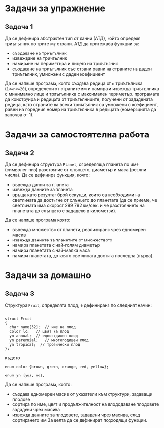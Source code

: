 # Задачи за упражнение
## Задача 1
Да се дефинира абстрактен тип от данни (АТД), който определя триъгълник по трите му страни. АТД да притежафа функции за:
* създаване на триъгълник
* извеждане на тричгълник
* намиране на периметъра и лицето на триъгълник
* създаване на триъгълник със страни равни на страните на даден триъгълник, умножени с даден коефициент

Да се напише програма, която създава редица от `n` триъгълника (`1<=n<=20`), определени от страните им и намира и извежда триъгълника с минимално лице и триъгълника с максимален периметър.
програмата да конструира и редицата от триъгълниците, получени от зададената редица, като страните на всеки триъгълник са умножени с коефициент, равен на поредния номер на триъгълника в редицата (номерацията да започва от 1).

# Задачи за самостоятелна работа
## Задача 2
Да се дефинира структура `Planet`, определяща планета по име (символен низ) разстояние от слънцето, диаметър и маса (реални числа).
Да се дефинира функция, която:
* въвежда данни за планета
* извежда данните за планета
* връща като резултат брой секунди, които са необходими на светлината да достигне от слънцето до планетата (да се приеме, че светлината има скорост 299 792 км/сек. и че разстоянието на планетата до слънцето е зададено в километри).

Да се напише програма която:
* въвежда множество от планети, реализирано чрез едномерен масив
* извежда данните за планетите от множеството
* намира планетата с най-голям диаметър
* намира планетата с най-малка маса
* намира планетата, до която светлината достига последна (първа).

# Задачи за домашно
## Задача 3
Структура `Fruit`, определята плод, е дефинирана по следният начин:
```

struct Fruit
{
  char name[32];  // име на плод
  color lc;   // цвят на плод
  yn annual;  // едногодишен плод
  yn perennial;   // многогодишен плод
  yn tropical;  // тропически плод
};

```
където

`enum color {brown, green, orange, red, yellow};`

`enum yn {yes, no};`

Да се напише програма, която:
* създава едномерен масив от указатели към структури, задаващи плодове
* сортира по име, цвят и продължителност на плододаване плодовете зададени чрез масива
* извежда данните за плодовете, зададени чрез масива, след сортирането им
За целта да се дефинират подходящи функции.
